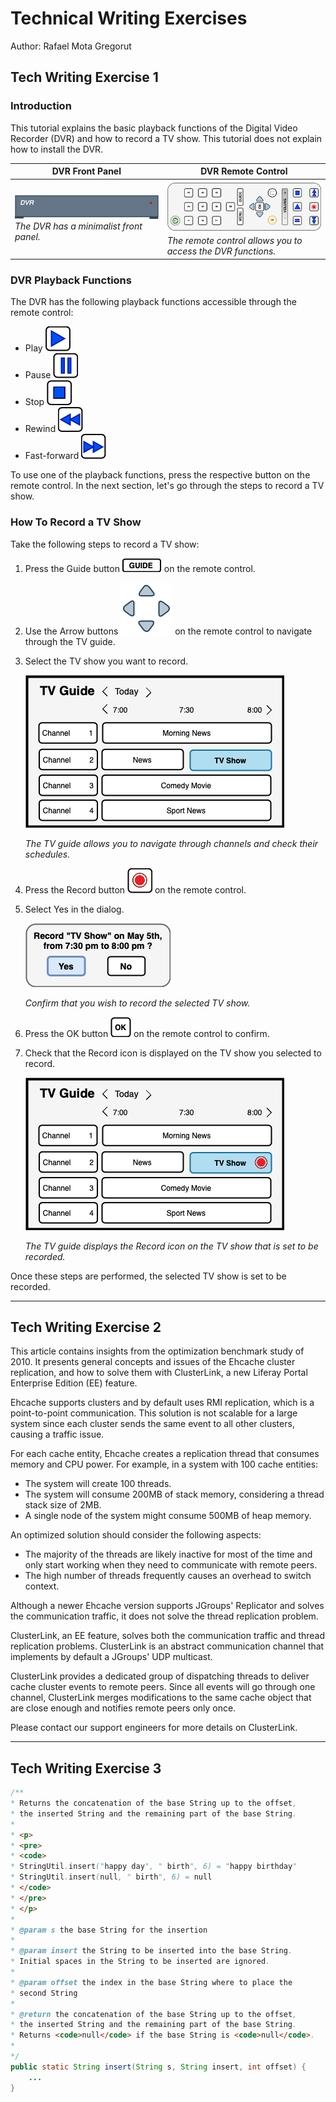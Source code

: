 # Technical Writing Exercises

Author: Rafael Mota Gregorut

## Tech Writing Exercise 1

### Introduction

This tutorial explains the basic playback functions of the Digital Video Recorder (DVR) and how to record a TV show. This tutorial does not explain how to install the DVR. 

|DVR Front Panel|DVR Remote Control|
|-|-|
|![DVR frontal panel](./media/DVRFrontPanel.png) <br/>_The DVR has a minimalist front panel._|![DVR remote control](./media/RemoteControlHorizontal_min.png) <br/>_The remote control allows you to access the DVR functions._|

### DVR Playback Functions
The DVR has the following playback functions accessible through the remote control: 

* Play ![The Play button on the remote control](./media/PlayIcon.png) 
* Pause ![The Pause button on the remote control](./media/PauseIcon.png) 
* Stop ![The Stop button on the remote control](./media/StopIcon.png) 
* Rewind ![The Rewind button on the remote control](./media/RewindIcon.png) 
* Fast-forward ![The Fast-forward button on the remote control](./media/FFIcon.png) 

To use one of the playback functions, press the respective button on the remote control. 
In the next section, let's go through the steps to record a TV show. 

### How To Record a TV Show
Take the following steps to record a TV show: 
1. Press the Guide button ![Press the Guide button on the remote control.](./media/GuideButton.png) on the remote control. 
2. Use the Arrow buttons ![Use the Arrow buttons on the remote control to navigate through the TV guide.](./media/ArrowsButtons.png) on the remote control to navigate through the TV guide. 
3. Select the TV show you want to record. 

    ![Select the TV show you want to record.](./media/TV1.png) 

    _The TV guide allows you to navigate through channels and check their schedules._ 
4. Press the Record button ![Press the Record button on the remote controll.](./media/RecordIcon.png) on the remote control. 
5. Select Yes in the dialog. 

    ![Select Yes in the dialog.](./media/Dialog.png) 

    _Confirm that you wish to record the selected TV show._ 
5. Press the OK button ![](./media/OKButton.png) on the remote control to confirm. 
6. Check that the Record icon is displayed on the TV show you selected to record. 

    ![Check that the Record icon is displayed on the TV show.](./media/TV2.png) 

    _The TV guide displays the Record icon on the TV show that is set to be recorded._ 

Once these steps are performed, the selected TV show is set to be recorded. 

----
## Tech Writing Exercise 2

This article contains insights from the optimization benchmark study of 2010. It presents general concepts and issues of the Ehcache cluster replication, and how to solve them with ClusterLink, a new Liferay Portal Enterprise Edition (EE) feature. 

Ehcache supports clusters and by default uses RMI replication, which is a point-to-point communication. This solution is not scalable for a large system since each cluster sends the same event to all other clusters, causing a traffic issue. 

For each cache entity, Ehcache creates a replication thread that consumes memory and CPU power. For example, in a system with 100 cache entities: 
* The system will create 100 threads. 
* The system will consume 200MB of stack memory, considering a thread stack size of 2MB. 
* A single node of the system might consume 500MB of heap memory. 

An optimized solution should consider the following aspects: 

* The majority of the threads are likely inactive for most of the time and only start working when they need to communicate with remote peers. 
* The high number of threads frequently causes an overhead to switch context. 

Although a newer Ehcache version supports JGroups' Replicator and solves the communication traffic, it does not solve the thread replication problem. 

ClusterLink, an EE feature, solves both the communication traffic and thread replication problems. ClusterLink is an abstract communication channel that implements by default a JGroups' UDP multicast. 

ClusterLink provides a dedicated group of dispatching threads to deliver cache cluster events to remote peers. Since all events will go through one channel, ClusterLink merges modifications to the same cache object that are close enough and notifies remote peers only once. 

Please contact our support engineers for more details on ClusterLink. 

----
## Tech Writing Exercise 3

```java
/**
* Returns the concatenation of the base String up to the offset, 
* the inserted String and the remaining part of the base String.
*
* <p>
* <pre>
* <code>
* StringUtil.insert("happy day", " birth", 6) = "happy birthday"
* StringUtil.insert(null, " birth", 6) = null
* </code>
* </pre>
* </p>
* 
* @param s the base String for the insertion
*
* @param insert the String to be inserted into the base String.
* Initial spaces in the String to be inserted are ignored.
*
* @param offset the index in the base String where to place the 
* second String
*
* @return the concatenation of the base String up to the offset, 
* the inserted String and the remaining part of the base String.
* Returns <code>null</code> if the base String is <code>null</code>.
*
*/
public static String insert(String s, String insert, int offset) {
    ...
}
```
